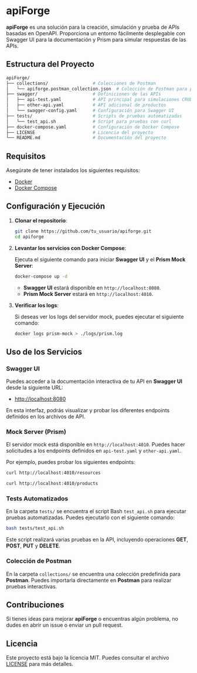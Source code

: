 
# apiForge

**apiForge** es una solución para la creación, simulación y prueba de APIs basadas en OpenAPI. Proporciona un entorno fácilmente desplegable con Swagger UI para la documentación y Prism para simular respuestas de las APIs.

## Estructura del Proyecto

```bash
apiForge/
├── collections/                 # Colecciones de Postman
│   └── apiforge.postman_collection.json  # Colección de Postman para pruebas
├── swagger/                     # Definiciones de las APIs
│   ├── api-test.yaml            # API principal para simulaciones CRUD
│   ├── other-api.yaml           # API adicional de productos
│   └── swagger-config.yaml      # Configuración para Swagger UI
├── tests/                       # Scripts de pruebas automatizadas
│   └── test_api.sh              # Script para pruebas con curl
├── docker-compose.yaml          # Configuración de Docker Compose
├── LICENSE                      # Licencia del proyecto
└── README.md                    # Documentación del proyecto
```

## Requisitos

Asegúrate de tener instalados los siguientes requisitos:

- [Docker](https://docs.docker.com/get-docker/)
- [Docker Compose](https://docs.docker.com/compose/install/)

## Configuración y Ejecución

1. **Clonar el repositorio**:

   ```bash
   git clone https://github.com/tu_usuario/apiforge.git
   cd apiforge
   ```

2. **Levantar los servicios con Docker Compose**:

   Ejecuta el siguiente comando para iniciar **Swagger UI** y el **Prism Mock Server**:

   ```bash
   docker-compose up -d
   ```

   - **Swagger UI** estará disponible en `http://localhost:8080`.
   - **Prism Mock Server** estará en `http://localhost:4010`.

3. **Verificar los logs**:

   Si deseas ver los logs del servidor mock, puedes ejecutar el siguiente comando:

   ```bash
   docker logs prism-mock > ./logs/prism.log
   ```

## Uso de los Servicios

### Swagger UI

Puedes acceder a la documentación interactiva de tu API en **Swagger UI** desde la siguiente URL:

- [http://localhost:8080](http://localhost:8080)

En esta interfaz, podrás visualizar y probar los diferentes endpoints definidos en los archivos de API.

### Mock Server (Prism)

El servidor mock está disponible en `http://localhost:4010`. Puedes hacer solicitudes a los endpoints definidos en `api-test.yaml` y `other-api.yaml`.

Por ejemplo, puedes probar los siguientes endpoints:

```bash
curl http://localhost:4010/resources
```

```bash
curl http://localhost:4010/products
```

### Tests Automatizados

En la carpeta `tests/` se encuentra el script Bash `test_api.sh` para ejecutar pruebas automatizadas. Puedes ejecutarlo con el siguiente comando:

```bash
bash tests/test_api.sh
```

Este script realizará varias pruebas en la API, incluyendo operaciones **GET**, **POST**, **PUT** y **DELETE**.

### Colección de Postman

En la carpeta `collections/` se encuentra una colección predefinida para **Postman**. Puedes importarla directamente en **Postman** para realizar pruebas interactivas.

## Contribuciones

Si tienes ideas para mejorar **apiForge** o encuentras algún problema, no dudes en abrir un issue o enviar un pull request.

## Licencia

Este proyecto está bajo la licencia MIT. Puedes consultar el archivo [LICENSE](LICENSE) para más detalles.
